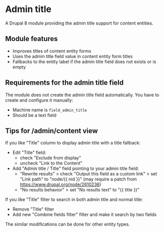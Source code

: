 # Admin title

A Drupal 8 module providing the admin title support for content entities.

## Module features

- Improves titles of content entity forms
- Uses the admin title field value in content entity form titles
- Fallbacks to the entity label if the admin title field does not exists or is empty

## Requirements for the admin title field

The module does not create the admin title field automatically. You have to create and configure it manually:

- Machine name is `field_admin_title`
- Should be a text field

## Tips for /admin/content view

If you like "Title" column to display admin title with a title fallback:

- Edit "Title" field:
  - check "Exclude from display"
  - uncheck "Link to the Content"
- Add "Admin title / Title" field pointing to your admin title field:
  - "Rewrite results" > check "Output this field as a custom link" > set "Link path" to "node/{{ nid }}" (may require a patch from https://www.drupal.org/node/2610236)
  - "No results behavior" > set "No results text" to "{{ title }}"

If you like "Title" filter to search in both admin title and normal title:

- Remove "Title" filter
- Add new "Combine fields filter" filter and make it search by two fields

The similar modifications can be done for other entity types.
